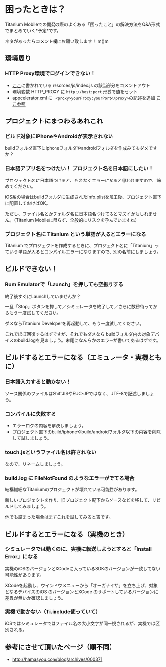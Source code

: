# 困ったときは？ #

Titanium Mobileでの開発の際のよくある「困ったこと」の解決方法をQ&A形式でまとめていく\*予定\*です。

ネタがあったらコメント欄にお願い致します！ m()m




## 環境周り ##

### HTTP Proxy環境でログインできない！ ###

  * [ここ](https://appcelerator.lighthouseapp.com/projects/25719/tickets/332-unable-to-package)に書かれている resorces/js/index.js の該当部分をコメントアウト
  * 環境変数 HTTP\_PROXY に `http://host:port` 形式で値をセット
  * appcelerator.xml に ` <proxy>yourProxy:yourPort</proxy>`の記述を追加 [ここ参照](http://developer.appcelerator.com/question/18161/can-i-work-with-titanium-developer-without-network-access-or-via-proxy)


## プロジェクトにまつわるあれこれ ##

### ビルド対象にiPhoneやAndroidが表示されない ###

buildフォルダ直下にiphoneフォルダやandroidフォルダを作成みてもダメですか？


### 日本語アプリ名をつけたい！ プロジェクト名を日本語にしたい！ ###

プロジェクト名に日本語つけると、もれなくエラーになると思われますので、諦めてください。

iOS系の場合はbuildフォルダに生成されたInfo.plistを加工後、プロジェクト直下に配置しておけばOK。

ただし、ファイル名とかフォルダ名に日本語名つけてるとマズイかもしれません。（Titanium Mobileに限らず、全般的にリスクを孕んでいますね）

### プロジェクト名に Titanium という単語が入るとエラーになる ###

Titanium でプロジェクトを作成するときに、プロジェクト名に「Titanium」っていう単語が入るとコンパイルエラーになりますので、別の名前にしましょう。

## ビルドできない！ ##

### Rum Emulatorで「Launch」を押しても空振りする ###

終了後すぐにLaunchしていませんか？

一旦「Stop」ボタンを押して／シミュレータを終了して／さらに数秒待ってからもう一度試してください。

ダメならTitanium Developerを再起動して、もう一度試してください。

これでほぼ回復するはずですが、それでもダメなら buildフォルダ内の対象デバイスのbuild.logを見ましょう。末尾になんらかのエラーが書いてあるはずです。


## ビルドするとエラーになる（エミュレータ・実機ともに） ##

### 日本語入力すると動かない！ ###

ソース関係のファイルはShiftJISやEUC-JPではなく、UTF-8で記述しましょう。

### コンパイルに失敗する ###

  * エラーログの内容を解決しましょう。
  * プロジェクト直下のbuild/iphoneやbuild/androidフォルダ以下の内容を削除して試しましょう。

### touch.jsというファイル名は許されない ###

なので、リネームしましょう。


### build.log に FileNotFound のようなエラーがでてる場合 ###

結構繊細なTitaniumのプロジェクトが壊れている可能性があります。

新しいプロジェクトを作り、旧プロジェクト配下からソースなどを移して、リビルドしてみましょう。

他でも詰まった場合はまずこれを試してみると吉です。

## ビルドするとエラーになる（実機のとき） ##

### シミュレータでは動くのに、実機に転送しようとすると「Install Error」になる ###

実機のiOSのバージョンとXCodeに入っているSDKのバージョンが一致してない可能性があります。

XCodeを起動し、ウインドウメニューから「オーガナイザ」を立ち上げ、対象となるデバイスのiOS のバージョンとXCode のサポートしているバージョンに差異が無いか確認しましょう。

### 実機で動かない（Ti.include使っていて） ###

iOSではシミュレータではファイル名の大小文字が同一視されるが、実機では区別される。


## 参考にさせて頂いたページ（順不同） ##

  * http://hamasyou.com/blog/archives/000371